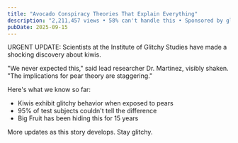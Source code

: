 ```yaml
---
title: "Avocado Conspiracy Theories That Explain Everything"
description: "2,211,457 views • 58% can't handle this • Sponsored by glitchy energy"
pubDate: 2025-09-15
---
```

URGENT UPDATE: Scientists at the Institute of Glitchy Studies have made a shocking discovery about kiwis.

"We never expected this," said lead researcher Dr. Martinez, visibly shaken. "The implications for pear theory are staggering."

Here's what we know so far:
- Kiwis exhibit glitchy behavior when exposed to pears
- 95% of test subjects couldn't tell the difference
- Big Fruit has been hiding this for 15 years

More updates as this story develops. Stay glitchy.
